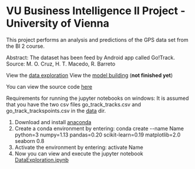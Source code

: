 # VU Business Intelligence II Project - University of Vienna

This project performs an analysis and predictions of the GPS data set from the BI 2 course.

Abstract: The dataset has been feed by Android app called Go!Track.
Source:
M. O. Cruz, H. T. Macedo, R. Barreto

View the [data exploration](src/html_visualisations/DataExploration.html)
View the [model building](src/html_visualisations/model_building.html) (**not finished yet**)

You can view the source code [here](src)

Requirements for running the jupyter notebooks on windows:
It is assumed that you have the two csv files go_track_tracks.csv and go_track_trackspoints.csv
in the [data](data) dir.

1. Download and install [anaconda](https://www.anaconda.com/download/)
2. Create a conda environment by entering:
   conda create --name Name python=3 numpy=1.13 pandas=0.20 scikit-learn=0.19 matplotlib=2.0 seaborn 0.8
3. Activate the environment by entering:
   activate Name
4. Now you can view and execute the jupyter notebook [DataExploration.ipynb](src/DataExploration.ipynb)
